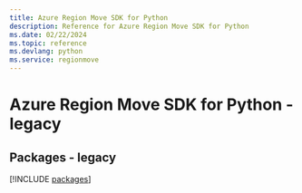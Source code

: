 ```yaml
---
title: Azure Region Move SDK for Python
description: Reference for Azure Region Move SDK for Python
ms.date: 02/22/2024
ms.topic: reference
ms.devlang: python
ms.service: regionmove
---
```

# Azure Region Move SDK for Python - legacy
## Packages - legacy
[!INCLUDE [packages](region-move-index.md)]